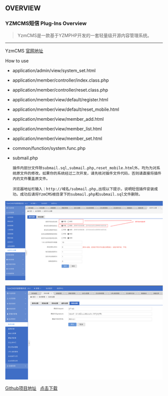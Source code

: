## OVERVIEW

### YZMCMS短信 Plug-Ins Overview

>YzmCMS是一款基于YZMPHP开发的一套轻量级开源内容管理系统。

------

YzmCMS  [官网地址](https://www.yzmcms.com/)


How to use

-	application/admin/view/system_set.html
-	application/member/controller/index.class.php
-	application/member/controller/reset.class.php
-	application/member/view/default/register.html
-	application/member/view/default/reset_mobile.html
-	application/member/view/member_add.html
-	application/member/view/member_list.html
-	application/member/view/member_set.html
-	common/function/system.func.php
-	submail.php

		插件内部分文件除submail.sql,submail.php,reset_mobile.html外，均为为对系统原文件的修改，如果你的系统经过二次开发，请先核对插件文件代码，否则请直接将插件内的文件覆盖原文件。

		浏览器地址栏输入：http://域名/submail.php,出现以下提示，说明短信插件安装成功。成功后请将YzmCMS根目录下的submail.php和submail.sql文件删除。

![Submail](./markdown/1.png)


![Submail](./markdown/2.png)


[Github项目地址](https://github.com/submail-developers/yzmcms_sms/)&nbsp;&nbsp;&nbsp;[点击下载](https://github.com/submail-developers/yzmcms_sms/archive/master.zip)
